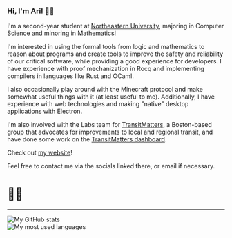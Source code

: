 ### Hi, I'm Ari! 👋🏽

I'm a second-year student at [Northeastern University](https://northeastern.edu),
majoring in Computer Science and minoring in Mathematics!

I'm interested in using the formal tools from logic and mathematics to reason about
programs and create tools to improve the safety and reliability of our critical software,
while providing a good experience for developers. I have experience with proof
mechanization in Rocq and implementing compilers in languages like Rust and OCaml.

I also occasionally play around with the Minecraft protocol and make somewhat useful
things with it (at least useful to me). Additionally, I have experience with web
technologies and making "native" desktop applications with Electron.

I'm also involved with the Labs team for [TransitMatters](https://transitmatters.org), a
Boston-based group that advocates for improvements to local and regional transit, and
have done some work on the [TransitMatters dashboard](https://dashboard.transitmatters.org).

Check out [my website](https://ari.foo/)!

Feel free to contact me via the socials linked there, or email if necessary.

# 🏳️‍⚧️

---

<picture>
  <source
    srcset="https://github-readme-stats.vercel.app/api?username=ariscript&title_color=58a6ff&icon_color=58a6ff&text_color=C9D1D9&bg_color=0D1117&border_color=30363D&show_icons=true&count_private=true&show_all_commits=true&rank_icon=github"
    media="(prefers-color-scheme: dark)"
  />
  <img
    src="https://github-readme-stats.vercel.app/api?username=ariscript&title_color=0969da&icon_color=0969da&text_color=000000&bg_color=ffffff&border_color=d0d7de&show_icons=true&count_private=true&show_all_commits=true&rank_icon=github"
    alt="My GitHub stats"
  />
</picture>
<br />
<picture>
  <source
    srcset="https://github-readme-stats.vercel.app/api/top-langs?layout=compact&username=ariscript&title_color=58a6ff&icon_color=58a6ff&text_color=C9D1D9&bg_color=0D1117&border_color=30363D&show_icons=true&count_private=true&show_all_commits=true"
    media="(prefers-color-scheme: dark)"
  />
  <img
    src="https://github-readme-stats.vercel.app/api/top-langs?layout=compact&username=ariscript&title_color=0969da&icon_color=0969da&text_color=000000&bg_color=ffffff&border_color=d0d7de&show_icons=true&count_private=true&show_all_commits=true"
    alt="My most used languages"
  />
</picture>
